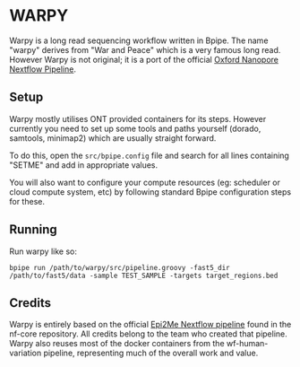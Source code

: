 
WARPY
==================================

Warpy is a long read sequencing workflow written in Bpipe. The 
name "warpy" derives from "War and Peace" which is a very famous long read. 
However Warpy is not original; it is a port of the official [Oxford Nanopore
Nextflow Pipeline](https://github.com/epi2me-labs/wf-human-variation).

Setup
-----

Warpy mostly utilises ONT provided containers for its steps. However
currently you need to set up some tools and paths yourself (dorado, samtools, minimap2)
which are usually straight forward. 

To do this, open the `src/bpipe.config` file and search for all lines containing "SETME"
and add in appropriate values.

You will also want to configure your compute resources (eg: scheduler or cloud compute system, etc)
by following standard Bpipe configuration steps for these.

Running
-------

Run warpy like so:

```
bpipe run /path/to/warpy/src/pipeline.groovy -fast5_dir /path/to/fast5/data -sample TEST_SAMPLE -targets target_regions.bed
```

Credits
-------

Warpy is entirely based on the official [Epi2Me Nextflow pipeline](https://github.com/epi2me-labs/wf-human-variation) found 
in the nf-core repository. All credits belong to the team who created that pipeline. Warpy also reuses most of the 
docker containers from the wf-human-variation pipeline, representing much of the overall work and value.

